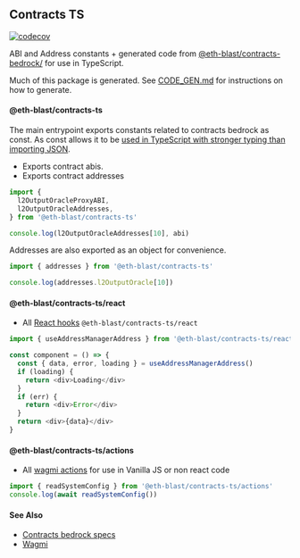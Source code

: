 ## Contracts TS

[![codecov](https://codecov.io/gh/BLASTchain/blast/branch/develop/graph/badge.svg?token=0VTG7PG7YR&flag=contracts-bedrock-tests)](https://codecov.io/gh/BLASTchain/blast)

ABI and Address constants + generated code from [@eth-blast/contracts-bedrock/](../contracts-bedrock/) for use in TypeScript.

Much of this package is generated. See [CODE_GEN.md](./CODE_GEN.md) for instructions on how to generate.

#### @eth-blast/contracts-ts

The main entrypoint exports constants related to contracts bedrock as const. As const allows it to be [used in TypeScript with stronger typing than importing JSON](https://github.com/microsoft/TypeScript/issues/32063).

- Exports contract abis.
- Exports contract addresses

```typescript
import {
  l2OutputOracleProxyABI,
  l2OutputOracleAddresses,
} from '@eth-blast/contracts-ts'

console.log(l2OutputOracleAddresses[10], abi)
```

Addresses are also exported as an object for convenience.

```typescript
import { addresses } from '@eth-blast/contracts-ts'

console.log(addresses.l2OutputOracle[10])
```

#### @eth-blast/contracts-ts/react

- All [React hooks](https://wagmi.sh/cli/plugins/react) `@eth-blast/contracts-ts/react`

```typescript
import { useAddressManagerAddress } from '@eth-blast/contracts-ts/react'

const component = () => {
  const { data, error, loading } = useAddressManagerAddress()
  if (loading) {
    return <div>Loading</div>
  }
  if (err) {
    return <div>Error</div>
  }
  return <div>{data}</div>
}
```

#### @eth-blast/contracts-ts/actions

- All [wagmi actions](https://wagmi.sh/react/actions) for use in Vanilla JS or non react code

```typescript
import { readSystemConfig } from '@eth-blast/contracts-ts/actions'
console.log(await readSystemConfig())
```

#### See Also

- [Contracts bedrock specs](../../specs/)
- [Wagmi](https://wagmi.sh)
